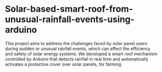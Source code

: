 # Solar-based-smart-roof-from-unusual-rainfall-events-using-arduino
This project aims to address the challenges faced by solar panel users during sudden or unusual rainfall events, which can affect the efficiency and safety of solar energy systems. We developed a smart roof mechanism controlled by Arduino that detects rainfall in real time and automatically activates a protective cover over solar panels, for farming
